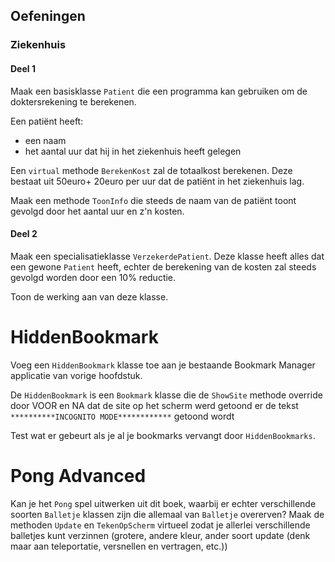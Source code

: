 
## Oefeningen

### Ziekenhuis

#### Deel 1 
Maak een basisklasse ``Patient`` die een programma kan gebruiken om de doktersrekening te berekenen.

Een patiënt heeft:
* een naam
* het aantal uur dat hij in het ziekenhuis heeft gelegen

Een ``virtual`` methode ``BerekenKost`` zal de totaalkost berekenen. Deze bestaat uit 50euro+  20euro per uur dat de patiënt in het ziekenhuis lag.

Maak een methode ``ToonInfo`` die steeds de naam van de patiënt toont gevolgd door het aantal uur en z'n kosten.

#### Deel 2
Maak een specialisatieklasse ``VerzekerdePatient``. Deze klasse heeft alles dat een gewone ``Patient`` heeft, echter de berekening van de kosten zal steeds gevolgd worden door een 10% reductie.

Toon de werking aan van deze klasse.

# HiddenBookmark

Voeg een ``HiddenBookmark`` klasse toe aan je bestaande Bookmark Manager applicatie van vorige hoofdstuk.

De ``HiddenBookmark`` is een ``Bookmark`` klasse die de ``ShowSite`` methode override door VOOR en NA dat de site op het scherm werd getoond er de tekst `**********INCOGNITO MODE************`  getoond wordt

Test wat er gebeurt als je al je bookmarks vervangt door ``HiddenBookmarks``.

# Pong Advanced

Kan je het ``Pong`` spel uitwerken uit dit boek, waarbij er echter verschillende soorten ``Balletje`` klassen zijn die allemaal van ``Balletje`` overerven? Maak de methoden ``Update`` en ``TekenOpScherm`` virtueel zodat je allerlei verschillende balletjes kunt verzinnen (grotere, andere kleur, ander soort update (denk maar aan teleportatie, versnellen en vertragen, etc.))
